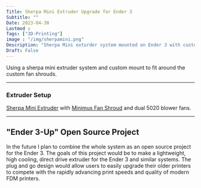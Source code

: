 ```yaml
---
Title: Sherpa Mini Extruder Upgrade for Ender 3
Subtitle: ""
Date: 2023-04-30
Lastmod : 
Tags: ["3D-Printing"]
image : "/img/sherpamini.png"
Description: "Sherpa Mini exturder system mounted on Ender 3 with custom adpater to natigate minimus fan shroud."
Draft: False
---
```


Using a sherpa mini extruder system and custom mount to fit around the custom fan shrouds. 

---

### Extruder Setup ###

[Sherpa Mini Extruder](https://github.com/Annex-Engineering/Sherpa_Mini-Extruder) with [Minimus Fan Shroud](https://cults3d.com/en/3d-model/tool/minimus-hotend-cooler-system) and dual 5020 blower fans.


--- 
## "Ender 3-Up" Open Source Project 
In the future I plan to combine the whole system as an open source project for the Ender 3. The goals of this project would be to make a lightweight, high cooling, direct drive extruder for the Ender 3 and similar systems. The plug and go design would allow users to easily upgrade their older printers to compete with the rapidly advancing print speeds and quality of modern FDM printers. 
